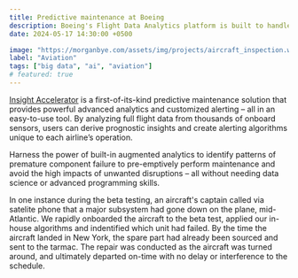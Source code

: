 ```yaml
---
title: Predictive maintenance at Boeing
description: Boeing's Flight Data Analytics platform is built to handle recorded flight data from tens of thousands of flights along with other contextual data sources. The first application on this platform was Insight Accelerator, which allows for the building of predicitive maintenance - servicing the aircraft *before* failures occur.
date: 2024-05-17 14:30:00 +0500

image: "https://morganbye.com/assets/img/projects/aircraft_inspection.webp"
label: "Aviation"
tags: ["big data", "ai", "aviation"]
# featured: true
---
```


[Insight Accelerator](https://services.boeing.com/flight-operations/flight-data-analytics/insight-accelerator) is a first-of-its-kind predictive maintenance solution that provides powerful advanced analytics and customized alerting – all in an easy-to-use tool. By analyzing full flight data from thousands of onboard sensors, users can derive prognostic insights and create alerting algorithms unique to each airline’s operation.

Harness the power of built-in augmented analytics to identify patterns of premature component failure to pre-emptively perform maintenance and avoid the high impacts of unwanted disruptions – all without needing data science or advanced programming skills.

In one instance during the beta testing, an aircraft's captain called via satelite phone that a major subsystem had gone down on the plane, mid-Atlantic. We rapidly onboarded the aircraft to the beta test, applied our in-house algorithms and indentified which unit had failed. By the time the aircraft landed in New York, the spare part had already been sourced and sent to the tarmac. The repair was conducted as the aircraft was turned around, and ultimately departed on-time with no delay or interference to the schedule.